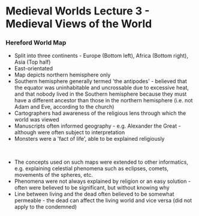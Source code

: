 # Medieval Worlds Lecture 3 - Medieval Views of the World


### Hereford World Map

- Split into three continents - Europe (Bottom left), Africa (Bottom right), Asia (Top half)
- East-orientated
- Map depicts northern hemisphere only
- Southern hemisphere generally termed 'the antipodes' - believed that the equator was uninhabitable and uncrossable due to excessive heat, and that nobody lived in the Southern hemisphere because they must have a different ancestor than those in the northern hemisphere (i.e. not Adam and Eve, according to the church)
- Cartographers had awareness of the religious lens through which the world was viewed
- Manuscripts often informed geography - e.g. Alexander the Great - although were often subject to interpretation
- Monsters were a 'fact of life', able to be explained religiously 

</br>

- The concepts used on such maps were extended to other informatics, e.g. explaining celestial phenomena such as eclipses, comets, movements of the spheres, etc.
- Phenomena were not always explained by religion or an easy solution - often were believed to be significant, but without knowing why
- Line between living and the dead often believed to be somewhat permeable - the dead can affect the living world and vice versa (did not apply to the condemned)


